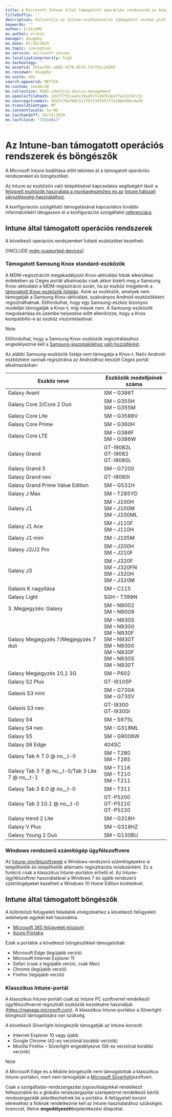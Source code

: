 ```yaml
---
title: A Microsoft Intune által támogatott operációs rendszerek és böngészők
titleSuffix: ''
description: Felsorolja az Intune-eszközkezelés támogatott eszköz platformját és böngészőit
keywords: ''
author: ErikjeMS
ms.author: erikje
manager: dougeby
ms.date: 07/29/2019
ms.topic: conceptual
ms.service: microsoft-intune
ms.localizationpriority: high
ms.technology: ''
ms.assetid: 5d1ac59c-a885-4276-8576-f3cf81c2d268
ms.reviewer: dougeby
ms.suite: ems
search.appverid: MET150
ms.custom: seodec18
ms.collection: M365-identity-device-management
ms.openlocfilehash: 2d2777f2caabc24a457fc407b3e47facb1f6fc3c
ms.sourcegitcommit: 45d7c76e760c5117bf134fb57f7e248e5b6c4ad5
ms.translationtype: MT
ms.contentlocale: hu-HU
ms.lasthandoff: 10/15/2019
ms.locfileid: "72314617"
---
```

# <a name="supported-operating-systems-and-browsers-in-intune"></a>Az Intune-ban támogatott operációs rendszerek és böngészők

A Microsoft Intune beállítása előtt tekintse át a támogatott operációs rendszereket és böngészőket.

Az Intune az eszközön való telepítésével kapcsolatos segítségért lásd: a [felügyelt eszközök használata a munkavégzéshez és az](https://docs.microsoft.com/intune-user-help/company-portal-frequently-asked-questions) [Intune hálózati sávszélesség-használathoz](network-bandwidth-use.md).

A konfigurációs szolgáltató támogatásával kapcsolatos további információkért látogasson el a konfigurációs szolgáltatói [referenciára](https://docs.microsoft.com/windows/client-management/mdm/configuration-service-provider-reference).

## <a name="intune-supported-operating-systems"></a>Intune által támogatott operációs rendszerek

A következő operációs rendszereket futtató eszközöket kezelheti:

[!INCLUDE [mdm-supported-devices](../../intune-classic/includes/mdm-supported-devices.md)]

### <a name="supported-samsung-knox-standard-devices"></a>Támogatott Samsung Knox standard-eszközök

A MDM-regisztrációt megakadályozó Knox-aktiválási hibák elkerülése érdekében az Céges portál alkalmazás csak akkor kísérli meg a Samsung Knox-aktiválást a MDM-regisztráció során, ha az eszköz megjelenik a [támogatott Knox-eszközök listáján](https://www.samsungknox.com/knox-supported-devices/knox-workspace). Azok az eszközök, amelyek nem támogatják a Samsung Knox-aktiválást, szabványos Android-eszközökként regisztrálhatnak. Előfordulhat, hogy egy Samsung-eszköz bizonyos modelljei támogatják a Knox-t, míg mások nem. A Samsung-eszközök megvásárlása és üzembe helyezése előtt ellenőrizze, hogy a Knox kompatibilis-e az eszköz viszonteladóval.

> [!NOTE]
> Előfordulhat, hogy a Samsung Knox-eszközök regisztrálásához engedélyeznie kell a [Samsung-kiszolgálókhoz való hozzáférést](https://support.samsungknox.com/hc/articles/115013833108-Our-corporate-devices-are-behind-a-firewall-How-do-I-enable-Knox-Workspace-devices-to-contact-Samsung-servers). 

Az alábbi Samsung-eszközök listája nem támogatja a Knox-t. Natív Android-eszközként vannak regisztrálva az Androidhoz készült Céges portál alkalmazásban:

| **Eszköz neve** | **Eszközök modelljeinek száma** |
| --- | --- |
| Galaxy Avant | SM – G386T |
| Galaxy Core 2/Core 2 Duó | SM – G355H<br>SM – G355M |
| Galaxy Core Lite | SM – G3588V |
| Galaxy Core Prime | SM – G360H |
| Galaxy Core LTE | SM – G386F<br>SM – G386W |
| Galaxy Grand | GT-I9082L<br>GT-I9082<br>GT-I9080L |
| Galaxy Grand 3 | SM – G7200 |
| Galaxy Grand neo | GT-I9060I |
| Galaxy Grand Prime Value Edition | SM – G531H |
| Galaxy J Max | SM – T285YD |
| Galaxy J1 | SM – J100H<br>SM – J100M<br>SM – J100ML |
| Galaxy J1 Ace | SM – J110F<br>SM – J110H |
| Galaxy J1 mini | SM – J105M |
| Galaxy J2/J2 Pro | SM – J200H<br>SM – J210F |
| Galaxy J3 | SM – J320F<br>SM – J320FN<br>SM – J320H<br>SM – J320M |
| Galaxis K nagyítása | SM – C115 |
| Galaxy Light | SGH – T399N |
| 3\. Megjegyzés: Galaxy | SM – N9002<br>SM – N9009 |
| Galaxy Megjegyzés 7/Megjegyzés 7 duó | SM – N930S<br>SM – N9300<br>SM – N930F<br>SM – N930T<br>SM – N9300<br>SM – N930F<br>SM – N930S<br>SM – N930T |
| Galaxy Megjegyzés 10,1 3G | SM – P602 |
| Galaxy S2 Plus | GT-I9105P |
| Galaxis S3 mini | SM – G730A<br>SM – G730V |
| Galaxis S3 neo | GT-I9300<br>GT-I9300I |
| Galaxy S4 | SM – S975L |
| Galaxy S4 neo | SM – G318ML |
| Galaxy S5 | SM – G9006W |
| Galaxy S6 Edge | 404SC |
| Galaxy Tab A 7.0 @ no__t-0 | SM – T280<br>SM – T285 |
| Galaxy Tab 3 7 @ no__t-0/Tab 3 Lite 7 @ no__t-1 | SM – T116<br>SM – T210<br>SM – T211 |
| Galaxy Tab 3 8.0 @ no__t-0 | SM – T311 |
| Galaxy Tab 3 10.1 @ no__t-0 | GT-P5200<br>GT-P5210<br>GT-P5220 |
| Galaxy trend 2 Lite | SM – G318H |
| Galaxy V Plus | SM – G318HZ |
| Galaxy Young 2 Duó | SM – G130BU |


### <a name="windows-pc-software-client"></a>Windows rendszerű számítógép ügyfélszoftvere

Az [Intune-ügyfélszoftverek](../manage-windows-pcs-with-microsoft-intune.md) a Windows rendszerű számítógépekre is telepíthetők és telepíthetők alternatív regisztrációs módszerként. Ez a funkció csak a klasszikus Intune-portálon érhető el. Az Intune-ügyfélszoftver használatával a Windows 7 és újabb rendszerű számítógépeket kezelheti a Windows 10 Home Edition kivételével.

<!--  ### Exchange ActiveSync management

You can manage [Exchange ActiveSync devices](../enrollment/device-enrollment.md#mobile-device-management-with-exchange-activesync-and-intune) from the Intune console. This option provides a limited set of management capabilities when compared to the other methods. See [Capabilities of built-in Mobile Device Management in Office 365](https://support.office.com/article/Capabilities-of-built-in-Mobile-Device-Management-for-Office-365-a1da44e5-7475-4992-be91-9ccec25905b0) for a list of supported devices.  -->

## <a name="intune-supported-web-browsers"></a>Intune által támogatott böngészők

A különböző felügyeleti feladatok elvégzéséhez a következő felügyeleti webhelyek egyikét kell használnia.

- [Microsoft 365 felügyeleti központ](http://go.microsoft.com/fwlink/p/?LinkId=698854)
- [Azure Portalra](https://portal.azure.com/)

Ezek a portálok a következő böngészőkkel támogatottak:
- Microsoft Edge (legújabb verzió)
- Microsoft Internet Explorer 11
- Safari (csak a legújabb verzió, csak Mac)
- Chrome (legújabb verzió)
- Firefox (legújabb verzió)




### <a name="intune-classic-portal"></a>Klasszikus Intune-portál

A klasszikus Intune-portált csak az Intune PC szoftverrel rendelkező ügyfélszoftverrel regisztrált eszközök kezelésére használjuk (https://manage.microsoft.com). A klasszikus Intune-portálon a Silverlight böngésző támogatására van szükség.

A következő Silverlight-böngészők támogatják az Intune-konzolt:
- Internet Explorer 10 vagy újabb
- Google Chrome (42-es verziónál korábbi verziók)
- Mozilla Firefox – Silverlight engedélyezve (56-es verziónál korábbi verziók)

> [!Note]
> A Microsoft Edge és a Mobile böngészők nem támogatottak a klasszikus Intune-portálon, mert nem támogatják a [Microsoft Silverlight](https://msdn.microsoft.com/library/cc838158(v=vs.95).aspx)szoftvert.

Csak a szolgáltatás-rendszergazdai jogosultságokkal rendelkező felhasználók és a globális rendszergazdai szerepkörrel rendelkező bérlői rendszergazdák jelentkezhetnek be a portálra. A felügyeleti konzol eléréséhez a fióknak rendelkeznie kell az Intune használatához szükséges licenccel, illetve **engedélyezett**bejelentkezési állapottal.
